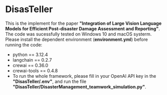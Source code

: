 # DisasTeller
This is the implement for the paper **"Integration of Large Vision Language Models for Efficient Post-disaster Damage Assessment and Reporting"**. The code was sucessfully tested on Windows 10 and macOS systerm. Please install the dependent environment (**environment.yml**) before running the code:
- python == 3.12.4
- langchain == 0.2.7
- crewai == 0.36.0
- crewai-tools == 0.4.8
- To run the whole framework, please fill in your OpenAI API key in the **"DisasTeller/.env"**, and run the file **"DisasTeller/DisasterManagement_teamwork_simulation.py"**.

